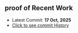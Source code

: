 ## proof of Recent Work
- Latest Commit: **17 Oct, 2025**
- [Click to see commit History](https://github.com/DeepSuthar13/WIRELESS_PROJECT_INTRUSION_DETECTION_SYSTEM/commits/main/)
